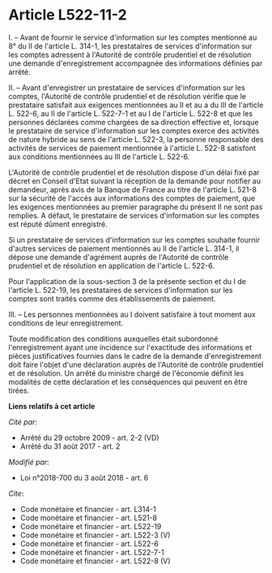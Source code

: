 # Article L522-11-2

I. – Avant de fournir le service d'information sur les comptes mentionné au 8° du II de l'article L. 314-1, les prestataires
de services d'information sur les comptes adressent à l'Autorité de contrôle prudentiel et de résolution une demande
d'enregistrement accompagnée des informations définies par arrêté.

II. – Avant d'enregistrer un prestataire de services d'information sur les comptes, l'Autorité de contrôle prudentiel et de
résolution vérifie que le prestataire satisfait aux exigences mentionnées au II et au a du III de l'article L. 522-6, au II
de l'article L. 522-7-1 et au I de l'article L. 522-8 et que les personnes déclarées comme chargées de sa direction effective
et, lorsque le prestataire de service d'information sur les comptes exerce des activités de nature hybride au sens de
l'article L. 522-3, la personne responsable des activités de services de paiement mentionnée à l'article L. 522-8 satisfont
aux conditions mentionnées au III de l'article L. 522-6.

L'Autorité de contrôle prudentiel et de résolution dispose d'un délai fixé par décret en Conseil d'Etat suivant la réception
de la demande pour notifier au demandeur, après avis de la Banque de France au titre de l'article L. 521-8 sur la sécurité de
l'accès aux informations des comptes de paiement, que les exigences mentionnées au premier paragraphe du présent II ne sont
pas remplies. A défaut, le prestataire de services d'information sur les comptes est réputé dûment enregistré.

Si un prestataire de services d'information sur les comptes souhaite fournir d'autres services de paiement mentionnés au II
de l'article L. 314-1, il dépose une demande d'agrément auprès de l'Autorité de contrôle prudentiel et de résolution en
application de l'article L. 522-6.

Pour l'application de la sous-section 3 de la présente section et du I de l'article L. 522-19, les prestataires de services
d'information sur les comptes sont traités comme des établissements de paiement.

III. – Les personnes mentionnées au I doivent satisfaire à tout moment aux conditions de leur enregistrement.

Toute modification des conditions auxquelles était subordonné l'enregistrement ayant une incidence sur l'exactitude des
informations et pièces justificatives fournies dans le cadre de la demande d'enregistrement doit faire l'objet d'une
déclaration auprès de l'Autorité de contrôle prudentiel et de résolution. Un arrêté du ministre chargé de l'économie définit
les modalités de cette déclaration et les conséquences qui peuvent en être tirées.

**Liens relatifs à cet article**

_Cité par_:

  - Arrêté du 29 octobre 2009 - art. 2-2 (VD)
  - Arrêté du 31 août 2017 - art. 2

_Modifié par_:

  - Loi n°2018-700 du 3 août 2018 - art. 6

_Cite_:

  - Code monétaire et financier - art. L314-1
  - Code monétaire et financier - art. L521-8
  - Code monétaire et financier - art. L522-19
  - Code monétaire et financier - art. L522-3 (V)
  - Code monétaire et financier - art. L522-6
  - Code monétaire et financier - art. L522-7-1
  - Code monétaire et financier - art. L522-8 (V)
